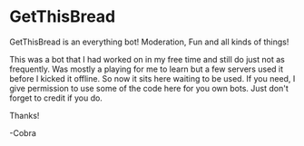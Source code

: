 # GetThisBread
GetThisBread is an everything bot! Moderation, Fun and all kinds of things!


This was a bot that I had worked on in my free time and still do just not as frequently. Was mostly a playing for me to learn but a few servers used it before I kicked it offline. So now it sits here waiting to be used.
If you need, I give permission to use some of the code here for you own bots. Just don't forget to credit if you do. 

Thanks! 

-Cobra
